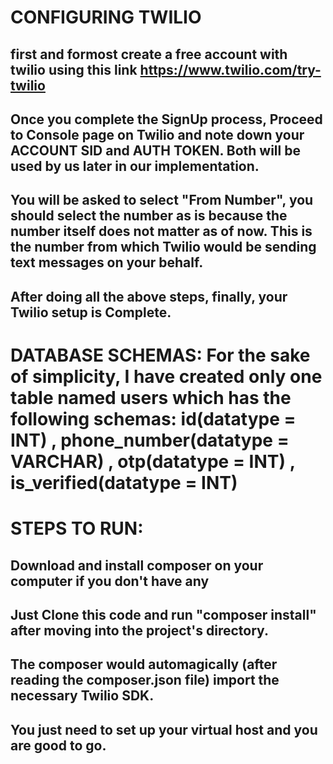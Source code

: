 # CONFIGURING TWILIO
## first and formost create a free account with twilio using this link https://www.twilio.com/try-twilio

## Once you complete the SignUp process, Proceed to Console page on Twilio and note down your ACCOUNT SID and AUTH TOKEN. Both will be used by us later in our implementation.

## You will be asked to select "From Number", you should select the number as is because the number itself does not matter as of now. This is the number from which Twilio would be sending text messages on your behalf.

## After doing all the above steps, finally, your Twilio setup is Complete.

# DATABASE SCHEMAS: For the sake of simplicity, I have created only one table named users which has the following schemas: id(datatype = INT) , phone_number(datatype = VARCHAR) , otp(datatype = INT) , is_verified(datatype = INT)

# STEPS TO RUN:
## Download and install composer on your computer if you don't have any
## Just Clone this code and run "composer install" after moving into the project's directory.
## The composer would automagically (after reading the composer.json file) import the necessary Twilio SDK.
## You just need to set up your virtual host and you are good to go.